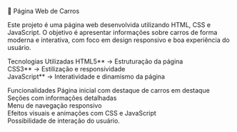  🚗 Página Web de Carros

Este projeto é uma página web desenvolvida utilizando HTML, CSS e JavaScript. 
O objetivo é apresentar informações sobre carros de forma moderna e interativa, com foco em design responsivo e boa experiência do usuário.



Tecnologias Utilizadas
HTML5** → Estruturação da página  
CSS3** → Estilização e responsividade  
JavaScript** → Interatividade e dinamismo da página  



 Funcionalidades
 Página inicial com destaque de carros em destaque  
 Seções com informações detalhadas  
 Menu de navegação responsivo  
 Efeitos visuais e animações com CSS e JavaScript  
 Possibilidade de interação do usuário.



